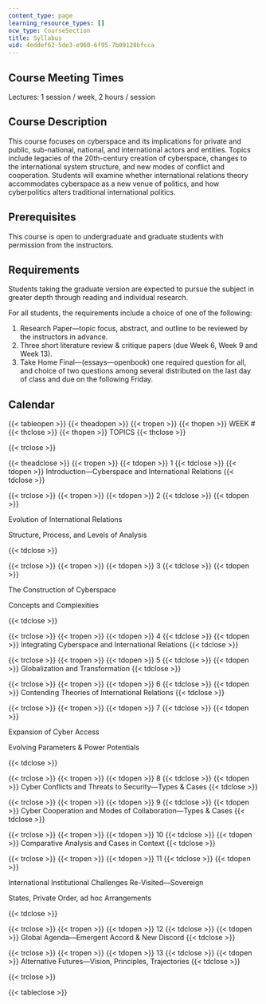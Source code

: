 ```yaml
---
content_type: page
learning_resource_types: []
ocw_type: CourseSection
title: Syllabus
uid: 4eddef62-5de3-e960-6f95-7b09128bfcca
---
```


Course Meeting Times
--------------------

Lectures: 1 session / week, 2 hours / session

Course Description
------------------

This course focuses on cyberspace and its implications for private and public, sub-national, national, and international actors and entities. Topics include legacies of the 20th-century creation of cyberspace, changes to the international system structure, and new modes of conflict and cooperation. Students will examine whether international relations theory accommodates cyberspace as a new venue of politics, and how cyberpolitics alters traditional international politics.

Prerequisites
-------------

This course is open to undergraduate and graduate students with permission from the instructors.

Requirements
------------

Students taking the graduate version are expected to pursue the subject in greater depth through reading and individual research.

For all students, the requirements include a choice of one of the following:

1.  Research Paper—topic focus, abstract, and outline to be reviewed by the instructors in advance.
2.  Three short literature review & critique papers (due Week 6, Week 9 and Week 13).
3.  Take Home Final—(essays—openbook) one required question for all, and choice of two questions among several distributed on the last day of class and due on the following Friday.

Calendar
--------

{{< tableopen >}}
{{< theadopen >}}
{{< tropen >}}
{{< thopen >}}
WEEK #
{{< thclose >}}
{{< thopen >}}
TOPICS
{{< thclose >}}

{{< trclose >}}

{{< theadclose >}}
{{< tropen >}}
{{< tdopen >}}
1
{{< tdclose >}}
{{< tdopen >}}
Introduction—Cyberspace and International Relations
{{< tdclose >}}

{{< trclose >}}
{{< tropen >}}
{{< tdopen >}}
2
{{< tdclose >}}
{{< tdopen >}}


Evolution of International Relations

Structure, Process, and Levels of Analysis


{{< tdclose >}}

{{< trclose >}}
{{< tropen >}}
{{< tdopen >}}
3
{{< tdclose >}}
{{< tdopen >}}


The Construction of Cyberspace

Concepts and Complexities


{{< tdclose >}}

{{< trclose >}}
{{< tropen >}}
{{< tdopen >}}
4
{{< tdclose >}}
{{< tdopen >}}
Integrating Cyberspace and International Relations
{{< tdclose >}}

{{< trclose >}}
{{< tropen >}}
{{< tdopen >}}
5
{{< tdclose >}}
{{< tdopen >}}
Globalization and Transformation
{{< tdclose >}}

{{< trclose >}}
{{< tropen >}}
{{< tdopen >}}
6
{{< tdclose >}}
{{< tdopen >}}
Contending Theories of International Relations
{{< tdclose >}}

{{< trclose >}}
{{< tropen >}}
{{< tdopen >}}
7
{{< tdclose >}}
{{< tdopen >}}


Expansion of Cyber Access

Evolving Parameters & Power Potentials


{{< tdclose >}}

{{< trclose >}}
{{< tropen >}}
{{< tdopen >}}
8
{{< tdclose >}}
{{< tdopen >}}
Cyber Conflicts and Threats to Security—Types & Cases
{{< tdclose >}}

{{< trclose >}}
{{< tropen >}}
{{< tdopen >}}
9
{{< tdclose >}}
{{< tdopen >}}
Cyber Cooperation and Modes of Collaboration—Types & Cases
{{< tdclose >}}

{{< trclose >}}
{{< tropen >}}
{{< tdopen >}}
10
{{< tdclose >}}
{{< tdopen >}}
Comparative Analysis and Cases in Context
{{< tdclose >}}

{{< trclose >}}
{{< tropen >}}
{{< tdopen >}}
11
{{< tdclose >}}
{{< tdopen >}}


International Institutional Challenges Re-­Visited—Sovereign

States, Private Order, ad hoc Arrangements


{{< tdclose >}}

{{< trclose >}}
{{< tropen >}}
{{< tdopen >}}
12
{{< tdclose >}}
{{< tdopen >}}
Global Agenda—Emergent Accord & New Discord
{{< tdclose >}}

{{< trclose >}}
{{< tropen >}}
{{< tdopen >}}
13
{{< tdclose >}}
{{< tdopen >}}
Alternative Futures—Vision, Principles, Trajectories
{{< tdclose >}}

{{< trclose >}}

{{< tableclose >}}